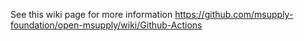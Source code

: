 See this wiki page for more information
https://github.com/msupply-foundation/open-msupply/wiki/Github-Actions